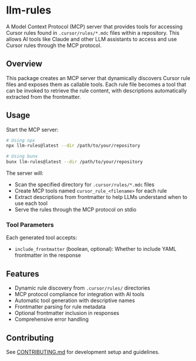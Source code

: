 # llm-rules

A Model Context Protocol (MCP) server that provides tools for accessing Cursor rules found in `.cursor/rules/*.mdc` files within a repository. This allows AI tools like Claude and other LLM assistants to access and use Cursor rules through the MCP protocol.

## Overview

This package creates an MCP server that dynamically discovers Cursor rule files and exposes them as callable tools. Each rule file becomes a tool that can be invoked to retrieve the rule content, with descriptions automatically extracted from the frontmatter.

## Usage

Start the MCP server:

```bash
# Using npx
npx llm-rules@latest --dir /path/to/your/repository

# Using bunx
bunx llm-rules@latest --dir /path/to/your/repository
```

The server will:

- Scan the specified directory for `.cursor/rules/*.mdc` files
- Create MCP tools named `cursor_rule_<filename>` for each rule
- Extract descriptions from frontmatter to help LLMs understand when to use each tool
- Serve the rules through the MCP protocol on stdio

### Tool Parameters

Each generated tool accepts:

- `include_frontmatter` (boolean, optional): Whether to include YAML frontmatter in the response

## Features

- Dynamic rule discovery from `.cursor/rules/` directories
- MCP protocol compliance for integration with AI tools
- Automatic tool generation with descriptive names
- Frontmatter parsing for rule metadata
- Optional frontmatter inclusion in responses
- Comprehensive error handling

## Contributing

See [CONTRIBUTING.md](CONTRIBUTING.md) for development setup and guidelines.
